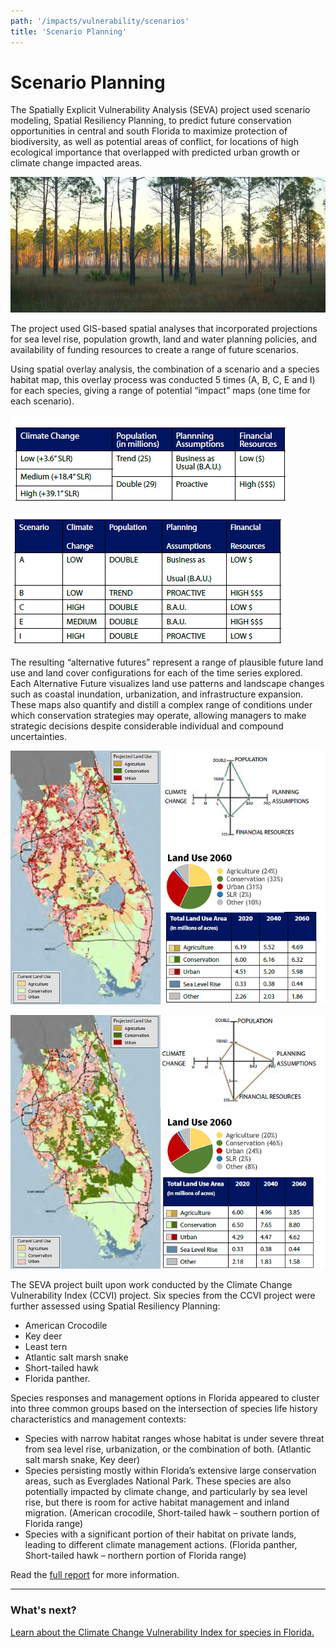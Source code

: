 ```yaml
---
path: '/impacts/vulnerability/scenarios'
title: 'Scenario Planning'
---
```


# Scenario Planning

The Spatially Explicit Vulnerability Analysis (SEVA) project used scenario modeling, Spatial Resiliency Planning, to predict future conservation opportunities in central and south Florida to maximize protection of biodiversity, as well as potential areas of conflict, for locations of high ecological importance that overlapped with predicted urban growth or climate change impacted areas.

<!-- https://www.flickr.com/photos/bigcypressnps/33014704172/ -->

![Big Cypress National Preserve](33014704172_8c07215670_k.jpg 'Big Cypress National Preserve.  Photo: NPS.')

The project used GIS-based spatial analyses that incorporated projections for sea level rise, population growth, land and water planning policies, and availability of funding resources to create a range of future scenarios.

Using spatial overlay analysis, the combination of a scenario and a species habitat map, this overlay process was conducted 5 times (A, B, C, E and I) for each species, giving a range of potential “impact” maps (one time for each scenario).

![Scenario parameters table](scenarios-parameters-table.png 'Table 1: Scenario parameters.')

![Scenarios table](scenarios-table.png 'Table 2: Scenarios')

<!-- ![Example scenario graphic](scenarios-graphic.png 'Figure 1: Scenario A.') -->

The resulting “alternative futures” represent a range of plausible future land use and land cover configurations for each of the time series explored. Each Alternative Future visualizes land use patterns and landscape changes such as coastal inundation, urbanization, and infrastructure expansion. These maps also quantify and distill a complex range of conditions under which conservation strategies may operate, allowing managers to make strategic decisions despite considerable individual and compound uncertainties.

![Scenario A](scenarios-a-image.png 'Figure 1: Map and results for Scenario A')

![Scenario B](scenarios-b-image.png 'Figure 2: Map and results for Scenario B')

The SEVA project built upon work conducted by the Climate Change Vulnerability Index (CCVI) project. Six species from the CCVI project were further assessed using Spatial Resiliency Planning:

- American Crocodile
- Key deer
- Least tern
- Atlantic salt marsh snake
- Short-tailed hawk
- Florida panther.

Species responses and management options in Florida appeared to cluster into three common groups based on the intersection of species life history characteristics and management contexts:

- Species with narrow habitat ranges whose habitat is under severe threat from sea level rise, urbanization, or the combination of both. (Atlantic salt marsh snake, Key deer)
- Species persisting mostly within Florida’s extensive large conservation areas, such as Everglades National Park. These species are also potentially impacted by climate change, and particularly by sea level rise, but there is room for active habitat management and inland migration. (American crocodile, Short-tailed hawk – southern portion of Florida range)
- Species with a significant portion of their habitat on private lands, leading to different climate management actions. (Florida panther, Short-tailed hawk – northern portion of Florida range)

Read the [full report](http://www.myfwc.com/media/1770248/consideringclimatechange-wildlifeactionplan.pdf) for more information.

<hr class="divider" />

### What's next?

[Learn about the Climate Change Vulnerability Index for species in Florida.](/impacts/vulnerability/ccvi)
